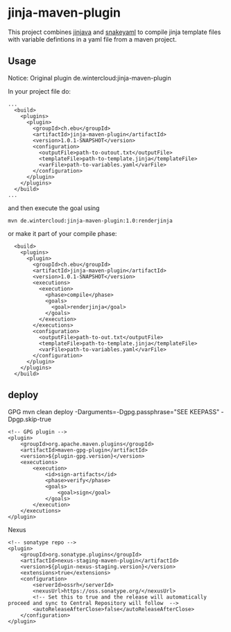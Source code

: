 # jinja-maven-plugin

This project combines [jinjava](https://github.com/HubSpot/jinjava) and [snakeyaml](https://bitbucket.org/asomov/snakeyaml) to compile jinja template files with variable defintions in a yaml file from a maven project.

## Usage

Notice: Original plugin de.wintercloud:jinja-maven-plugin

In your project file do:

```
...
  <build>
    <plugins>
      <plugin>
        <groupId>ch.ebu</groupId>
        <artifactId>jinja-maven-plugin</artifactId>
        <version>1.0.1-SNAPSHOT</version>
        <configuration>
          <outputFile>path-to-outout.txt</outputFile>
          <templateFile>path-to-template.jinja</templateFile>
          <varFile>path-to-variables.yaml</varFile>
        </configuration>
      </plugin>
    </plugins>
  </build>
...
```

and then execute the goal using

```
mvn de.wintercloud:jinja-maven-plugin:1.0:renderjinja
```

or make it part of your compile phase:

```
  <build>
    <plugins>
      <plugin>
        <groupId>ch.ebu</groupId>
        <artifactId>jinja-maven-plugin</artifactId>
        <version>1.0.1-SNAPSHOT</version>
        <executions>
          <execution>
            <phase>compile</phase>
            <goals>
              <goal>renderjinja</goal>
            </goals>
          </execution>
        </executions>
        <configuration>
          <outputFile>path-to-out.txt</outputFile>
          <templateFile>path-to-template.jinja</templateFile>
          <varFile>path-to-variables.yaml</varFile>
        </configuration>
      </plugin>
    </plugins>
  </build>
```

## deploy

GPG
mvn clean deploy -Darguments=-Dgpg.passphrase="SEE KEEPASS" -Dpgp.skip-true

    <!-- GPG plugin -->
    <plugin>
        <groupId>org.apache.maven.plugins</groupId>
        <artifactId>maven-gpg-plugin</artifactId>
        <version>${plugin-gpg.version}</version>
        <executions>
            <execution>
                <id>sign-artifacts</id>
                <phase>verify</phase>
                <goals>
                    <goal>sign</goal>
                </goals>
            </execution>
        </executions>
    </plugin>

Nexus

    <!-- sonatype repo -->
    <plugin>
        <groupId>org.sonatype.plugins</groupId>
        <artifactId>nexus-staging-maven-plugin</artifactId>
        <version>${plugin-nexus-staging.version}</version>
        <extensions>true</extensions>
        <configuration>
            <serverId>ossrh</serverId>
            <nexusUrl>https://oss.sonatype.org/</nexusUrl>
            <!-- Set this to true and the release will automatically proceed and sync to Central Repository will follow  -->
            <autoReleaseAfterClose>false</autoReleaseAfterClose>
        </configuration>
    </plugin>